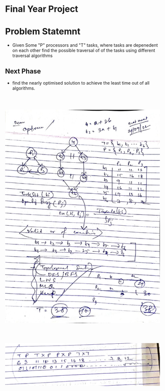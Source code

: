 # Final Year Project

# Problem Statemnt 

- Given Some "P" processors and "T" tasks, where tasks are depenedent on each other find the possible traversal of of the tasks using different traversal algorithms

##  Next Phase

- find the nearly optimised solution to achieve the least time out of all algorithms. 

<br> <br>

![ss1.jpg](pic1.jpeg) 
 
<br> <br> 

![ss2.jpg](pic2.jpeg) 

<br> <br>   



